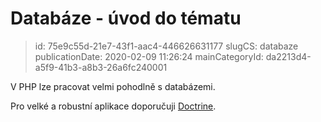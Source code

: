 Databáze - úvod do tématu
================================

> id: 75e9c55d-21e7-43f1-aac4-446626631177
> slugCS: databaze
> publicationDate: 2020-02-09 11:26:24
> mainCategoryId: da2213d4-a5f9-41b3-a8b3-26a6fc240001

V PHP lze pracovat velmi pohodlně s databázemi.

Pro velké a robustní aplikace doporučuji <a href="https://github.com/baraja-core/doctrine">Doctrine</a>.
